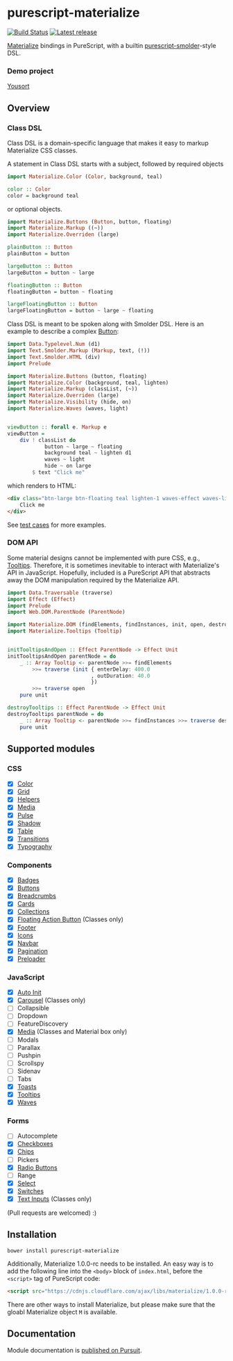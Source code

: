 # purescript-materialize

[![Build Status](https://travis-ci.com/yehzhang/purescript-materialize.svg?branch=master)](https://travis-ci.com/yehzhang/purescript-materialize)
[![Latest release](https://img.shields.io/github/release/yehzhang/purescript-materialize.svg)](https://github.com/yehzhang/purescript-materialize/releases)

[Materialize](https://materializecss.com/) bindings in PureScript, with a
builtin [purescript-smolder](https://github.com/bodil/purescript-smolder)-style
DSL.

### Demo project

[Yousort](https://github.com/yehzhang/Yousort)

## Overview

### Class DSL

Class DSL is a domain-specific language that makes it easy to markup Materialize
CSS classes.

A statement in Class DSL starts with a subject, followed by required objects

```purescript
import Materialize.Color (Color, background, teal)

color :: Color
color = background teal
```

or optional objects.

```purescript
import Materialize.Buttons (Button, button, floating)
import Materialize.Markup ((~))
import Materialize.Overriden (large)

plainButton :: Button
plainButton = button

largeButton :: Button
largeButton = button ~ large

floatingButton :: Button
floatingButton = button ~ floating

largeFloatingButton :: Button
largeFloatingButton = button ~ large ~ floating
```

Class DSL is meant to be spoken along with Smolder DSL. Here is an example to
describe a complex [Button](https://materializecss.com/buttons.html):

```purescript
import Data.Typelevel.Num (d1)
import Text.Smolder.Markup (Markup, text, (!))
import Text.Smolder.HTML (div)
import Prelude

import Materialize.Buttons (button, floating)
import Materialize.Color (background, teal, lighten)
import Materialize.Markup (classList, (~))
import Materialize.Overriden (large)
import Materialize.Visibility (hide, on)
import Materialize.Waves (waves, light)


viewButton :: forall e. Markup e
viewButton =
    div ! classList do
            button ~ large ~ floating
            background teal ~ lighten d1
            waves ~ light
            hide ~ on large
        $ text "Click me"
```

which renders to HTML:

```html
<div class="btn-large btn-floating teal lighten-1 waves-effect waves-light hide-on-large-only">
    Click me
</div>
```

See [test cases](https://github.com/yehzhang/purescript-materialize/blob/master/test/Main.purs)
for more examples.

### DOM API

Some material designs cannot be implemented with pure CSS, e.g.,
[Tooltips](https://materializecss.com/tooltips.html). Therefore, it is sometimes
inevitable to interact with Materialize's API in JavaScript. Hopefully, included
is a PureScript API that abstracts away the DOM manipulation required by the
Materialize API.

```purescript
import Data.Traversable (traverse)
import Effect (Effect)
import Prelude
import Web.DOM.ParentNode (ParentNode)

import Materialize.DOM (findElements, findInstances, init, open, destroy)
import Materialize.Tooltips (Tooltip)


initTooltipsAndOpen :: Effect ParentNode -> Effect Unit
initTooltipsAndOpen parentNode = do
    _ :: Array Tooltip <- parentNode >>= findElements
        >>= traverse (init { enterDelay: 400.0
                           , outDuration: 40.0
                           })
        >>= traverse open
    pure unit

destroyTooltips :: Effect ParentNode -> Effect Unit
destroyTooltips parentNode = do
    _ :: Array Tooltip <- parentNode >>= findInstances >>= traverse destroy
    pure unit
```

## Supported modules

### CSS

- [x] [Color](https://materializecss.com/color.html)
- [x] [Grid](https://materializecss.com/grid.html)
- [x] [Helpers](https://materializecss.com/helpers.html)
- [x] [Media](https://materializecss.com/media-css.html)
- [x] [Pulse](https://materializecss.com/pulse.html)
- [x] [Shadow](https://materializecss.com/shadow.html)
- [x] [Table](https://materializecss.com/table.html)
- [x] [Transitions](https://materializecss.com/css-transitions.html)
- [x] [Typography](https://materializecss.com/typography.html)

### Components

- [x] [Badges](https://materializecss.com/badges.html)
- [x] [Buttons](https://materializecss.com/buttons.html)
- [x] [Breadcrumbs](https://materializecss.com/breadcrumbs.html)
- [x] [Cards](https://materializecss.com/cards.html)
- [x] [Collections](https://materializecss.com/collections.html)
- [x] [Floating Action Button](https://materializecss.com/floating-action-button.html) (Classes only)
- [x] [Footer](https://materializecss.com/footer.html)
- [x] [Icons](https://materializecss.com/icons.html)
- [x] [Navbar](https://materializecss.com/navbar.html)
- [x] [Pagination](https://materializecss.com/pagination.html)
- [x] [Preloader](https://materializecss.com/preloader.html)

### JavaScript

- [x] [Auto Init](https://materializecss.com/auto-init.html)
- [x] [Carousel](https://materializecss.com/carousel.html) (Classes only)
- [ ] Collapsible
- [ ] Dropdown
- [ ] FeatureDiscovery
- [x] [Media](https://materializecss.com/media.html) (Classes and Material box only)
- [ ] Modals
- [ ] Parallax
- [ ] Pushpin
- [ ] Scrollspy
- [ ] Sidenav
- [ ] Tabs
- [x] [Toasts](https://materializecss.com/toasts.html)
- [x] [Tooltips](https://materializecss.com/tooltips.html)
- [x] [Waves](https://materializecss.com/waves.html)

### Forms

- [ ] Autocomplete
- [x] [Checkboxes](https://materializecss.com/checkboxes.html)
- [x] [Chips](https://materializecss.com/chips.html)
- [ ] Pickers
- [x] [Radio Buttons](https://materializecss.com/radio-buttons.html)
- [ ] Range
- [x] [Select](https://materializecss.com/select.html)
- [x] [Switches](https://materializecss.com/switches.html)
- [x] [Text Inputs](https://materializecss.com/text-inputs.html) (Classes only)

(Pull requests are welcomed) :)

## Installation

```
bower install purescript-materialize
```

Additionally, Materialize 1.0.0-rc needs to be installed. An easy way is to add
the following line into the `<body>` block of `index.html`, before the
`<script>` tag of PureScript code:

```html
<script src="https://cdnjs.cloudflare.com/ajax/libs/materialize/1.0.0-rc.2/js/materialize.min.js"></script>
```

There are other ways to install Materialize, but please make sure that the
gloabl Materialize object `M` is available.

## Documentation

Module documentation is [published on Pursuit](https://pursuit.purescript.org/packages/purescript-materialize).
